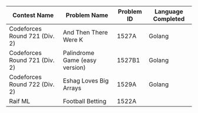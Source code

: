 Contest Name | Problem Name | Problem ID | Language Completed
-------------|--------------|------------|-------------------
Codeforces Round 721 (Div. 2) | And Then There Were K | 1527A | Golang
Codeforces Round 721 (Div. 2) | Palindrome Game (easy version) | 1527B1 | Golang
Codeforces Round 722 (Div. 2) | Eshag Loves Big Arrays | 1529A | Golang
Raif ML | Football Betting | 1522A |
